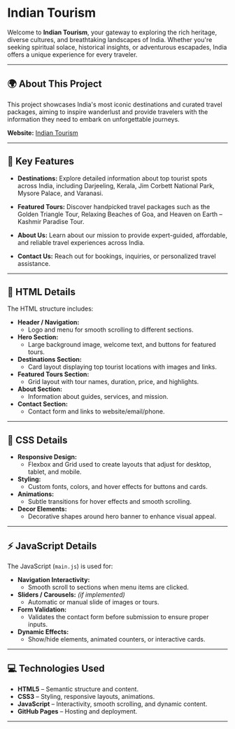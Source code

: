 # Indian Tourism

Welcome to **Indian Tourism**, your gateway to exploring the rich heritage, diverse cultures, and breathtaking landscapes of India. Whether you're seeking spiritual solace, historical insights, or adventurous escapades, India offers a unique experience for every traveler.

---

## 🌍 About This Project

This project showcases India's most iconic destinations and curated travel packages, aiming to inspire wanderlust and provide travelers with the information they need to embark on unforgettable journeys.

**Website:** [Indian Tourism](https://jayachandrapaidi.github.io/Indian-Tourism/)  

---

## 📌 Key Features

- **Destinations:** Explore detailed information about top tourist spots across India, including Darjeeling, Kerala, Jim Corbett National Park, Mysore Palace, and Varanasi.
  
- **Featured Tours:** Discover handpicked travel packages such as the Golden Triangle Tour, Relaxing Beaches of Goa, and Heaven on Earth – Kashmir Paradise Tour.

- **About Us:** Learn about our mission to provide expert-guided, affordable, and reliable travel experiences across India.

- **Contact Us:** Reach out for bookings, inquiries, or personalized travel assistance.


---

## 📝 HTML Details

The HTML structure includes:

- **Header / Navigation:**  
  - Logo and menu for smooth scrolling to different sections.
- **Hero Section:**  
  - Large background image, welcome text, and buttons for featured tours.
- **Destinations Section:**  
  - Card layout displaying top tourist locations with images and links.
- **Featured Tours Section:**  
  - Grid layout with tour names, duration, price, and highlights.
- **About Section:**  
  - Information about guides, services, and mission.
- **Contact Section:**  
  - Contact form and links to website/email/phone.

---

## 🎨 CSS Details

- **Responsive Design:**  
  - Flexbox and Grid used to create layouts that adjust for desktop, tablet, and mobile.
- **Styling:**  
  - Custom fonts, colors, and hover effects for buttons and cards.
- **Animations:**  
  - Subtle transitions for hover effects and smooth scrolling.
- **Decor Elements:**  
  - Decorative shapes around hero banner to enhance visual appeal.

---

## ⚡ JavaScript Details

The JavaScript (`main.js`) is used for:

- **Navigation Interactivity:**  
  - Smooth scroll to sections when menu items are clicked.
- **Sliders / Carousels:** *(if implemented)*  
  - Automatic or manual slide of images or tours.
- **Form Validation:**  
  - Validates the contact form before submission to ensure proper inputs.
- **Dynamic Effects:**  
  - Show/hide elements, animated counters, or interactive cards.

---

## 💻 Technologies Used

- **HTML5** – Semantic structure and content.  
- **CSS3** – Styling, responsive layouts, animations.  
- **JavaScript** – Interactivity, smooth scrolling, and dynamic content.  
- **GitHub Pages** – Hosting and deployment.

---


